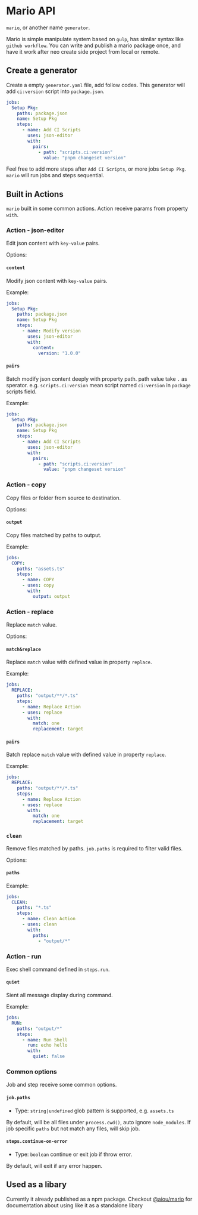 # Mario API

`mario`, or another name `generator`. 

Mario is simple manipulate system based on `gulp`, has similar syntax like `github workflow`. You can write and publish a mario package once, and have it work after neo create side project from local or remote.

## Create a generator

Create a empty `generator.yaml` file, add follow codes. This generator will add `ci:version` script into `package.json`.

```yaml
jobs:
  Setup Pkg:
    paths: package.json
    name: Setup Pkg
    steps:
      - name: Add CI Scripts
        uses: json-editor
        with:
          pairs:
            - path: "scripts.ci:version"
              value: "pnpm changeset version"
```

Feel free to add more steps after `Add CI Scripts`, or more jobs `Setup Pkg`. `mario` will run jobs and steps sequential.

## Built in Actions

`mario` built in some common actions. Action receive params from property `with`. 

### Action - json-editor

Edit json content with `key-value` pairs.

Options:

#### `content` 

Modify json content with `key-value` pairs.

Example:

```yaml
jobs:
  Setup Pkg:
    paths: package.json
    name: Setup Pkg
    steps:
      - name: Modify version
        uses: json-editor
        with:
          content:
            version: "1.0.0"
```

#### `pairs` 

Batch modify json content deeply with property path. path value take `.` as sperator. e.g. `scripts.ci:version` mean script named `ci:version` in `package` scripts field.

Example:

```yaml
jobs:
  Setup Pkg:
    paths: package.json
    name: Setup Pkg
    steps:
      - name: Add CI Scripts
        uses: json-editor
        with:
          pairs:
            - path: "scripts.ci:version"
              value: "pnpm changeset version"
```

### Action - copy

Copy files or folder from source to destination.

Options:

#### `output`

Copy files matched by paths to output.

Example:

```yaml
jobs:
  COPY:
    paths: "assets.ts"
    steps:
      - name: COPY
      - uses: copy
        with:
          output: output
```

### Action - replace

Replace `match` value.

Options:

#### `match&replace`

Replace `match` value with defined value in property `replace`.

Example:

```yaml
jobs:
  REPLACE:
    paths: "output/**/*.ts"
    steps:
      - name: Replace Action
      - uses: replace
        with:
          match: one
          replacement: target
```

#### `pairs`

Batch replace `match` value with defined value in property `replace`.

Example:

```yaml
jobs:
  REPLACE:
    paths: "output/**/*.ts"
    steps:
      - name: Replace Action
      - uses: replace
        with:
          match: one
          replacement: target
```

### `clean`

Remove files matched by paths. `job.paths` is required to filter valid files.

Options:

#### `paths`

Example:

```yaml
jobs:
  CLEAN:
    paths: "*.ts"
    steps:
      - name: Clean Action
      - uses: clean
        with:
          paths:
            - "output/*"
```

### Action - run

Exec shell command defined in `steps.run`.

#### `quiet`

Sient all message display during command.

Example:

```yaml
jobs:
  RUN:
    paths: "output/*"
    steps:
      - name: Run Shell
        run: echo hello
        with:
          quiet: false
```

### Common options

Job and step receive some common options.

#### `job.paths`

- Type: `string|undefined` glob pattern is supported, e.g. `assets.ts`

By default, will be all files under `process.cwd()`, auto ignore `node_modules`. If job specific `paths` but not match any files, will skip job.

#### `steps.continue-on-error`

- Type: `boolean` continue or exit job if throw error.

By default, will exit if any error happen.

## Used as a libary

Currently it already published as a npm package. Checkout [@aiou/mario](https://github.com/neo-hack/neo/tree/master/packages/mario) for documentation about using like it as a standalone libary
